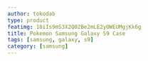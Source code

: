 ```yaml
---
author: tokodab
type: product
featimg: 18iIs9mS3X2Q02Be2mLE2yOWEUMgjKk6g
title: Pokemon Samsung Galaxy S9 Case
tags: [samsung, galaxy, s9]
category: [samsung]
---
```

